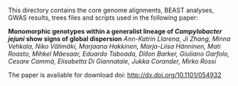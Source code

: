 
This directory contains the core genome alignments, BEAST analyses, GWAS results, trees files and scripts used in the following paper:

**Monomorphic genotypes within a generalist lineage of *Campylobacter jejuni* show signs of global dispersion**
*Ann-Katrin Llarena, Ji Zhang, Minna Vehkala, Niko Välimäki, Marjaana Hakkinen, Marja-Liisa Hänninen, Mati Roasto, Mihkel Mäesaar, Eduardo Taboada, Dillon Barker, Giuliano Garfolo, Cesare Cammà, Elisabetta Di Giannatale, Jukka Corander, Mirko Rossi*

The paper is available for download doi: http://dx.doi.org/10.1101/054932
